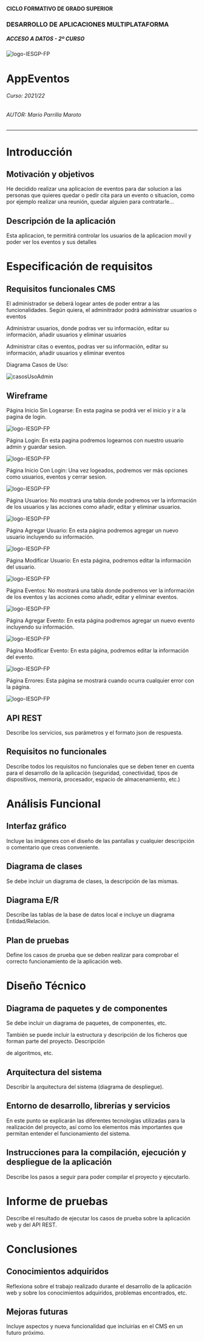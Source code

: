 #### CICLO FORMATIVO DE GRADO SUPERIOR

### DESARROLLO DE APLICACIONES MULTIPLATAFORMA

##### ACCESO A DATOS - 2º CURSO

![logo-IESGP-FP](./readmeAssets/logo-IESGP-FP.png)



# AppEventos

###### Curso: 2021/22

###### AUTOR: Mario Parrilla Maroto

------

# Introducción

## Motivación y objetivos

He decidido realizar una aplicacion de eventos para dar solucion a las personas que quieres quedar o pedir cita para un evento o situacion, como por ejemplo realizar una reunión, quedar alguien para contratarle...

## Descripción de la aplicación

Esta aplicacion, te permitirá controlar los usuarios de la aplicacion movil y poder ver los eventos y sus detalles

# Especificación de requisitos

## Requisitos funcionales CMS

El administrador se deberá logear antes de poder entrar a las funcionalidades. Según quiera, el adminitrador podrá administrar usuarios o eventos

Administrar usuarios, donde podras ver su información, editar su información, añadir usuarios y eliminar usuarios

Administrar citas o eventos, podras ver su información, editar su información, añadir usuarios y eliminar eventos

Diagrama Casos de Uso:

![casosUsoAdmin](./readmeAssets/Diagramas/casosUsoAdmin.png)

## Wireframe

Página Inicio Sin Logearse:
En esta pagina se podrá ver el inicio y ir a la pagina de login.

![logo-IESGP-FP](./readmeAssets/wireframe/inicioNoLogin.png)

Página Login:
En esta pagina podremos logearnos con nuestro usuario admin y guardar sesion.

![logo-IESGP-FP](./readmeAssets/wireframe/login.png)

Página Inicio Con Login:
Una vez logeados, podremos ver más opciones como usuarios, eventos y cerrar sesion.

![logo-IESGP-FP](./readmeAssets/wireframe/inicioLogin.png)

Página Usuarios:
No mostrará una tabla donde podremos ver la información de los usuarios y las acciones como añadir, editar y eliminar usuarios.

![logo-IESGP-FP](./readmeAssets/wireframe/usuarios.png)

Página Agregar Usuario:
En esta página podremos agregar un nuevo usuario incluyendo su información.

![logo-IESGP-FP](./readmeAssets/wireframe/agregarUsuario.png)

Página Modificar Usuario:
En esta página, podremos editar la información del usuario.

![logo-IESGP-FP](./readmeAssets/wireframe/editarUsuario.png)

Página Eventos:
No mostrará una tabla donde podremos ver la información de los eventos y las acciones como añadir, editar y eliminar eventos.

![logo-IESGP-FP](./readmeAssets/wireframe/eventos.png)

Página Agregar Evento:
En esta página podremos agregar un nuevo evento incluyendo su información.

![logo-IESGP-FP](./readmeAssets/wireframe/agregarEvento.png)

Página Modificar Evento:
En esta página, podremos editar la información del evento.

![logo-IESGP-FP](./readmeAssets/wireframe/editarEvento.png)

Página Errores:
Esta página se mostrará cuando ocurra cualquier error con la página.

![logo-IESGP-FP](./readmeAssets/wireframe/error.png)

## API REST

Describe los servicios, sus parámetros y el formato json de respuesta.

## Requisitos no funcionales

Describe todos los requisitos no funcionales que se deben tener en cuenta para el desarrollo de la aplicación (seguridad, conectividad, tipos de dispositivos, memoria, procesador, espacio de almacenamiento, etc.)



# Análisis Funcional

## Interfaz gráfico

Incluye las imágenes con el diseño de las pantallas y cualquier descripción o comentario que creas conveniente.

## Diagrama de clases

Se debe incluir un diagrama de clases, la descripción de las mismas.

## Diagrama E/R

Describe las tablas de la base de datos local e incluye un diagrama Entidad/Relación.

## Plan de pruebas

Define los casos de prueba que se deben realizar para comprobar el correcto funcionamiento de la aplicación web.



# Diseño Técnico

## Diagrama de paquetes y de componentes

Se debe incluir un diagrama de paquetes, de componentes, etc.

También se puede incluir la estructura y descripción de los ficheros que forman parte del proyecto. Descripción 

de algoritmos, etc.

## Arquitectura del sistema

Describir la arquitectura del sistema (diagrama de despliegue).

## Entorno de desarrollo, librerías y servicios

En este punto se explicarán las diferentes tecnologías utilizadas para la realización del proyecto, así como los elementos más importantes que permitan entender el funcionamiento del sistema.

## Instrucciones para la compilación, ejecución y despliegue de la aplicación

Describe los pasos a seguir para poder compilar el proyecto y ejecutarlo.



# Informe de pruebas

Describe el resultado de ejecutar los casos de prueba sobre la aplicación web y del API REST.



# Conclusiones

## Conocimientos adquiridos

Reflexiona sobre el trabajo realizado durante el desarrollo de la aplicación web y sobre los conocimientos adquiridos, problemas encontrados, etc.

## Mejoras futuras

Incluye aspectos y nueva funcionalidad que incluirías en el CMS en un futuro próximo. 